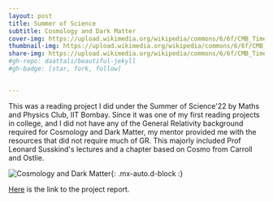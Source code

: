 ```yaml
---
layout: post
title: Summer of Science 
subtitle: Cosmology and Dark Matter
cover-img: https://upload.wikimedia.org/wikipedia/commons/6/6f/CMB_Timeline300_no_WMAP.jpg
thumbnail-img: https://upload.wikimedia.org/wikipedia/commons/6/6f/CMB_Timeline300_no_WMAP.jpg
share-img: https://upload.wikimedia.org/wikipedia/commons/6/6f/CMB_Timeline300_no_WMAP.jpg
#gh-repo: daattali/beautiful-jekyll
#gh-badge: [star, fork, follow]


---
```


This was a reading project I did under the Summer of Science'22 by Maths and Physics Club, IIT Bombay. Since it was one of my first reading projects in college, and I did not have any of the General Relativity background required for Cosmology and Dark Matter, my mentor provided me with the resources that did not require much of GR. This majorly included Prof Leonard Susskind's lectures and a chapter based on Cosmo from Carroll and Ostlie.


![Cosmology and Dark Matter](https://upload.wikimedia.org/wikipedia/commons/6/6f/CMB_Timeline300_no_WMAP.jpg){: .mx-auto.d-block :}

[Here](https://drive.google.com/file/d/1roZ2GMOIHW42txlQRQoQVf9ipJE0GoyK/view?usp=share_link) is the link to the project report.

